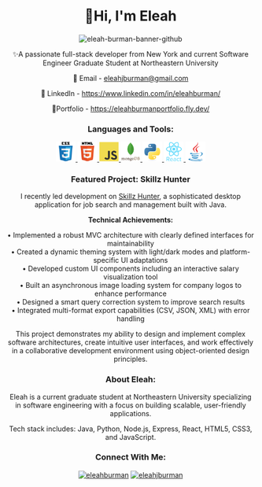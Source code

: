 <h1 align="center">👋Hi, I'm Eleah</h1>
<div align="center">
  <img align="center" src="https://i.ibb.co/Ht3P4XT/eleah-burman-banner-github.png" alt="eleah-burman-banner-github" border="0" width="400px">
</div>
<p align="center">✨A passionate full-stack developer from New York and current Software Engineer Graduate Student at Northeastern University</p>
  <p align="center">📧 Email - 
    <a href="mailto:eleahjburman@gmail.com">
      eleahjburman@gmail.com
    </a>
  </p>
<p align="center">💼 LinkedIn - <a href="https://www.linkedin.com/in/eleahburman/">https://www.linkedin.com/in/eleahburman/</a></p>
<p align="center">🎨Portfolio - <a href="https://eleahburmanportfolio.fly.dev/">https://eleahburmanportfolio.fly.dev/</a></p>
<h3 align="center">Languages and Tools:</h3>
<p align="center"> <a href="https://www.w3schools.com/css/" target="_blank" rel="noreferrer"> <img src="https://raw.githubusercontent.com/devicons/devicon/master/icons/css3/css3-original-wordmark.svg" alt="css3" width="40" height="40"/> </a><a href="https://www.w3.org/html/" target="_blank" rel="noreferrer"> <img src="https://raw.githubusercontent.com/devicons/devicon/master/icons/html5/html5-original-wordmark.svg" alt="html5" width="40" height="40"/> </a> <a href="https://developer.mozilla.org/en-US/docs/Web/JavaScript" target="_blank" rel="noreferrer"> <img src="https://raw.githubusercontent.com/devicons/devicon/master/icons/javascript/javascript-original.svg" alt="javascript" width="40" height="40"/> </a> <a href="https://www.mongodb.com/" target="_blank" rel="noreferrer"> <img src="https://raw.githubusercontent.com/devicons/devicon/master/icons/mongodb/mongodb-original-wordmark.svg" alt="mongodb" width="40" height="40"/> </a> <a href="https://www.python.org" target="_blank" rel="noreferrer"> <img src="https://raw.githubusercontent.com/devicons/devicon/master/icons/python/python-original.svg" alt="python" width="40" height="40"/> </a> <a href="https://reactjs.org/" target="_blank" rel="noreferrer"> <img src="https://raw.githubusercontent.com/devicons/devicon/master/icons/react/react-original-wordmark.svg" alt="react" width="40" height="40"/> </a> <a href="https://www.java.com/" target="_blank" rel="noreferrer"> <img src="https://raw.githubusercontent.com/devicons/devicon/master/icons/java/java-original.svg" alt="java" width="40" height="40"/> </a> </p>

<h3 align="center">Featured Project: Skillz Hunter</h3>
<p align="center">
  I recently led development on <a href="https://github.com/Sp25-CS5004-Online-Lionelle/final-project-group-2/">Skillz Hunter</a>, a sophisticated desktop application for job search and management built with Java.
</p>

<p align="center">
  <strong>Technical Achievements:</strong>
</p>

<p align="center">
  • Implemented a robust MVC architecture with clearly defined interfaces for maintainability<br>
  • Created a dynamic theming system with light/dark modes and platform-specific UI adaptations<br>
  • Developed custom UI components including an interactive salary visualization tool<br>
  • Built an asynchronous image loading system for company logos to enhance performance<br>
  • Designed a smart query correction system to improve search results<br>
  • Integrated multi-format export capabilities (CSV, JSON, XML) with error handling
</p>

<p align="center">
  This project demonstrates my ability to design and implement complex software architectures, create intuitive user interfaces, and work effectively in a collaborative development environment using object-oriented design principles.
</p>

<h3 align="center">About Eleah:</h3>
<p align="center">Eleah is a current graduate student at Northeastern University specializing in software engineering with a focus on building scalable, user-friendly applications.</p>
<p align="center">Tech stack includes: Java, Python, Node.js, Express, React, HTML5, CSS3, and JavaScript.</p>
<h3 align="center">Connect With Me:</h3>
<p align="center">
<a href="https://linkedin.com/in/eleahburman" target="blank"><img align="center" src="https://raw.githubusercontent.com/rahuldkjain/github-profile-readme-generator/master/src/images/icons/Social/linked-in-alt.svg" alt="eleahburman" height="30" width="40" /></a>
<a href="https://fb.com/eleahjburman" target="blank"><img align="center" src="https://raw.githubusercontent.com/rahuldkjain/github-profile-readme-generator/master/src/images/icons/Social/facebook.svg" alt="eleahjburman" height="30" width="40" /></a>
</p>
